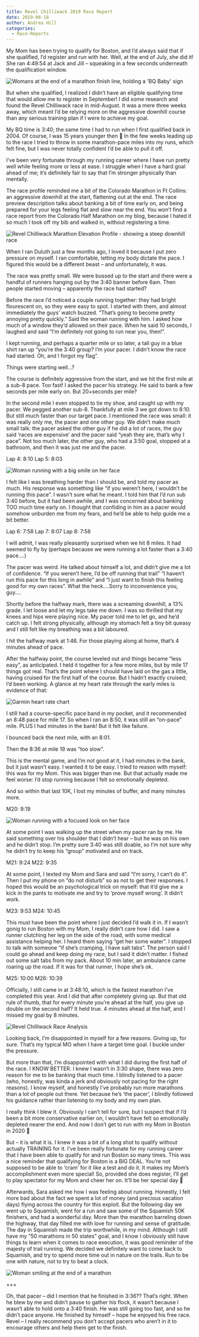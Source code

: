 ```yaml
---
title: Revel Chilliwack 2019 Race Report
date: 2019-08-18
author: Andrea Hill
categories:
  - Race-Reports
---
```


My Mom has been trying to qualify for Boston, and I’d always said that if she qualified, I’d register and run with her. Well, at the end of July, she did it! She ran 4:49:54 at Jack and Jill – squeaking in a few seconds underneath the qualification window.

![Womans at the end of a marathon finish line, holding a 'BQ Baby' sign](2019-chilliwack-mom.png)

But when she qualified, I realized I didn’t have an eligible qualifying time that would allow me to register in September! I did some research and found the Revel Chilliwack race in mid-August. It was a mere three weeks away, which meant I’d be relying more on the aggressive downhill course than any serious training plan if I were to achieve my goal.

My BQ time is 3:40; the same time I had to run when I first qualified back in 2004. Of course, I was 15 years younger then 🙂 In the few weeks leading up to the race I tried to throw in some marathon-pace miles into my runs, which felt fine, but I was never totally confident I’d be able to pull it off.

I’ve been very fortunate through my running career where I have run pretty well while feeling more or less at ease. I struggle when I have a hard goal ahead of me; it’s definitely fair to say that I’m stronger physically than mentally.

The race profile reminded me a bit of the Colorado Marathon in Ft Collins: an aggressive downhill at the start, flattening out at the end. The race preview description talks about banking a bit of time early on, and being prepared for your legs feeling flat and slow near the end. You won’t find a race report from the Colorado Half Marathon on my blog, because I hated it so much I took off my bib and walked in, without registering a time.

![Revel Chilliwack Marathon Elevation Profile - showing a steep downhill race](rcw-profile.png)

When I ran Duluth just a few months ago, I loved it because I put zero pressure on myself. I ran comfortable, letting my body dictate the pace. I figured this would be a different beast – and unfortunately, it was.

The race was pretty small. We were bussed up to the start and there were a handful of runners hanging out by the 3:40 banner before 6am. Then people started moving – apparently the race had started?

Before the race I’d noticed a couple running together: they had bright flourescent on, so they were easy to spot. I started with them, and almost immediately the guys’ watch buzzed. “That’s going to become pretty annoying pretty quickly.” Said the woman running with him. I asked how much of a window they’d allowed on their pace. When he said 10 seconds, I laughed and said “I’m definitely not going to run near you, then!”.

I kept running, and perhaps a quarter mile or so later, a tall guy in a blue shirt ran up “you’re the 3:40 group? I’m your pacer. I didn’t know the race had started. Oh, and I forgot my flag”.

Things were starting well…?


The course is definitely aggressive from the start, and we hit the first mile at a sub-8 pace. Too fast! I asked the pacer his strategy. He said to bank a few seconds per mile early on. But 20+seconds per mile?

In the second mile I even stopped to tie my shoe, and caught up with my pacer. We pegged another sub-8. Thankfully at mile 3 we got down to 8:10. But still much faster than our target pace. I mentioned the race was small: it was really only me, the pacer and one other guy.
We didn’t make much small talk: the pacer asked the other guy if he did a lot of races, the guy said ‘races are expensive’ and the pacer said “yeah they are, that’s why I pace”.
Not too much later, the other guy, who had a 3:50 goal, stopped at a bathroom, and then it was just me and the pacer.

Lap 4: 8:10
Lap 5: 8:03

![Woman running with a big smile on her face](revelphoto-1.jpg)


I felt like I was breathing harder than I should be, and told my pacer as much. His response was something like “if you weren’t here, I wouldn’t be running this pace”. I wasn’t sure what he meant. I told him that I’d run sub 3:40 before, but it had been awhile, and I was concerned about banking TOO much time early on. I thought that confiding in him as a pacer would somehow unburden me from my fears, and he’d be able to help guide me a bit better.

Lap 6: 7:58
Lap 7: 8:07
Lap 8: 7:58

I will admit, I was really pleasantly surprised when we hit 8 miles. It had seemed to fly by (perhaps because we were running a lot faster than a 3:40 pace….)

The pacer was weird. He talked about himself a lot, and didn’t give me a lot of confidence. “If you weren’t here, I’d be off running that trail” “I haven’t run this pace for this long in awhile” and “I just want to finish this feeling good for my own races”. What the heck….Sorry to inconvenience you, guy….

Shortly before the halfway mark, there was a screaming downhill, a 13% grade. I let loose and let my legs take me down. I was so thrilled that my knees and hips were playing nice. My pacer told me to let go, and he’d catch up. I felt strong physically, although my stomach felt a tiny bit queasy and I still felt like my breathing was a bit laboured.

I hit the halfway mark at 1:46. For those playing along at home, that’s 4 minutes ahead of pace.

After the halfway point, the course leveled out and things became “less easy”, as anticipated. I held it together for a few more miles, but by mile 17 things got real. That’s the point where I should have laid on the gas a little, having cruised for the first half of the course. But I hadn’t exactly cruised; I’d been working. A glance at my heart rate through the early miles is evidence of that:

![Garmin heart rate chart](revel-hr.png)

I still had a course-specific pace band in my pocket, and it recommended an 8:48 pace for mile 17. So when I ran an 8:50, it was still an “on-pace” mile. PLUS I had minutes in the bank! But it felt like failure.

I bounced back the next mile, with an 8:01.

Then the 8:36 at mile 19 was “too slow”.

This is the mental game, and I’m not good at it, I had minutes in the bank, but it just wasn’t easy. I wanted it to be easy. I tried to reason with myself: this was for my Mom. This was bigger than me. But that actually made me feel worse: I’d stop running because I felt so emotionally depleted.

And so within that last 10K, I lost my minutes of buffer, and many minutes more.

M20: 9:19

![Woman running with a focused look on her face](revel-later.png)

At some point I was walking up the street when my pacer ran by me. He said something over his shoulder that I didn’t hear – but he was on his own and he didn’t stop. I’m pretty sure 3:40 was still doable, so I’m not sure why he didn’t try to keep his “group” motivated and on track.

M21: 9:24
M22: 9:35

At some point, I texted my Mom and Sara and said “I’m sorry, I can’t do it”. Then I put my phone on “do not disturb” so as not to get their responses. I hoped this would be an psychological trick on myself: that it’d give me a kick in the pants to motivate me and try to ‘prove myself wrong’. It didn’t work.

M23: 9:53
M24: 10:45

This must have been the point where I just decided I’d walk it in. If I wasn’t gonig to run Boston with my Mom, I really didn’t care how I did. I saw a runner clutching her leg on the side of the road, with some medical assistance helping her. I heard them saying “get her some water”. I stopped to talk with someone “if she’s cramping, I have salt tabs”. The person said I could go ahead and keep doing my race, but I said it didn’t matter. I fished out some salt tabs from my pack. About 10 min later, an ambulance came roaring up the road. If it was for that runner, I hope she’s ok.

M25: 10:00
M26: 10:39

Officially, I still came in at 3:48:10, which is the fastest marathon I’ve completed this year. And I did that after completely giving up. But that old rule of thumb, that for every minute you’re ahead at the half, you give up double on the second half? It held true. 4 minutes ahead at the half, and I missed my goal by 8 minutes.

![Revel Chilliwack Race Analysis](revel-raceanalysis.png)

Looking back, I’m disappointed in myself for a few reasons. Giving up, for sure. That’s my typical MO when I have a target time goal. I buckle under the pressure.

But more than that, I’m disappointed with what I did during the first half of the race. I KNOW BETTER. I knew I wasn’t in 3:30 shape, there was zero reason for me to be banking that much time. I blindly listened to a pacer (who, honestly, was kinda a jerk and obviously not pacing for the right reasons). I know myself, and honestly I’ve probably run more marathons than a lot of people out there. Yet because he’s ‘the pacer’, I blindly followed his guidance rather than listening to my body and my own plan.

I really think I blew it. Obviously I can’t tell for sure, but I suspect that if I’d been a bit more conservative earlier on, I wouldn’t have felt so emotionally depleted nearer the end. And now I don’t get to run with my Mom in Boston in 2020 🙁

But – it is what it is. I knew it was a bit of a long shot to qualify without actually TRAINING for it. I’ve been really fortunate for my running career that I have been able to qualify for and run Boston so many times. This was a nice reminder that qualifying for Boston is a BIG DEAL. You’re not supposed to be able to ‘cram’ for it like a test and do it. It makes my Mom’s accomplishment even more special! So, provided she does register, I’ll get to play spectator for my Mom and cheer her on. It’ll be her special day 🙂

Afterwards, Sara asked me how I was feeling about running. Honestly, I felt more bad about the fact we spent a lot of money (and precious vacation days) flying across the country for this exploit. But the following day we went up to Squamish, went for a run and saw some of the Squamish 50K finishers, and had a wonderful day. More than the marathon barreling down the highway, that day filled me with love for running and sense of gratitude. The day in Squamish made the trip worthwhile, in my mind. Although I still have my “50 marathons in 50 states” goal, and I know I obviously still have things to learn when it comes to race execution, it was good reminder of the majesty of trail running. We decided we definitely want to come back to Squamish, and try to spend more time out in nature on the trails. Run to be one with nature, not to try to beat a clock.

![Woman smiling at the end of a marathon](revel-smilingafter.png)


+++

Oh, that pacer – did I mention that he finished in 3:36?? That’s right. When he blew by me and didn’t pause to gather his flock, it wasn’t because I wasn’t able to hold onto a 3:40 finish. He was still going too fast, and so he didn’t pace anyone. He finished by himself – hope he enjoyed his free race. Revel – I really recommend you don’t accept pacers who aren’t in it to encourage others and help them get to the finish.